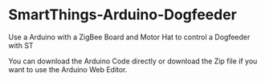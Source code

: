 # SmartThings-Arduino-Dogfeeder
Use a Arduino with a ZigBee Board and Motor Hat to control a Dogfeeder with ST


You can download the Arduino Code directly or download the Zip file if you want to use the Arduino Web Editor. 
